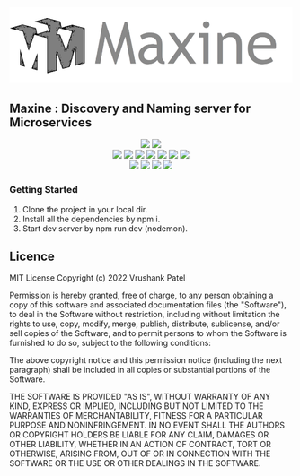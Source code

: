 <img src="logo/logo.png"/>


## Maxine : Discovery and Naming server for Microservices

<div align=center>
<a href="https://sonarcloud.io/summary/new_code?id=VrushankPatel_Gargantua-Maxine-Server"><img src="https://sonarcloud.io/images/project_badges/sonarcloud-black.svg"/></a>
<a href="https://sonarcloud.io/summary/new_code?id=VrushankPatel_Gargantua-Maxine-Server"><img src="https://sonarcloud.io/api/project_badges/quality_gate?project=VrushankPatel_Gargantua-Maxine-Server"/></a><br/>
<a href="https://sonarcloud.io/summary/new_code?id=VrushankPatel_Gargantua-Maxine-Server"><img src="https://sonarcloud.io/api/project_badges/measure?project=VrushankPatel_Gargantua-Maxine-Server&metric=bugs"/></a>
<a href="https://sonarcloud.io/summary/new_code?id=VrushankPatel_Gargantua-Maxine-Server"><img src="https://sonarcloud.io/api/project_badges/measure?project=VrushankPatel_Gargantua-Maxine-Server&metric=code_smells"/></a>
<a href="https://sonarcloud.io/summary/new_code?id=VrushankPatel_Gargantua-Maxine-Server"><img src="https://sonarcloud.io/api/project_badges/measure?project=VrushankPatel_Gargantua-Maxine-Server&metric=sqale_rating"/></a>
<a href="https://sonarcloud.io/summary/new_code?id=VrushankPatel_Gargantua-Maxine-Server"><img src="https://sonarcloud.io/api/project_badges/measure?project=VrushankPatel_Gargantua-Maxine-Server&metric=reliability_rating"/></a>
<a href="https://sonarcloud.io/summary/new_code?id=VrushankPatel_Gargantua-Maxine-Server"><img src="https://sonarcloud.io/api/project_badges/measure?project=VrushankPatel_Gargantua-Maxine-Server&metric=security_rating"/></a>
<a href="https://sonarcloud.io/summary/new_code?id=VrushankPatel_Gargantua-Maxine-Server"><img src="https://sonarcloud.io/api/project_badges/measure?project=VrushankPatel_Gargantua-Maxine-Server&metric=vulnerabilities"/></a>
<a href="https://github.com/VrushankPatel/Gargantua-Maxine-Server/actions/workflows/codeql.yml"><img src="https://github.com/VrushankPatel/Gargantua-Maxine-Server/actions/workflows/codeql.yml/badge.svg"/></a><br/>
<a href="https://opensource.org/licenses/MIT"><img src="https://img.shields.io/badge/License-MIT-teal.svg"/></a>
<a href="https://www.javascript.com"><img src="https://img.shields.io/badge/Made%20with-JavaScript-1f425f.svg"/></a>
<a><img src="https://img.shields.io/badge/maintainer-VrushankPatel-blue"/></a>
<a href="https://app.fossa.com/reports/a83419a2-657c-400c-b3b6-f04c8a032a56"><img src="https://img.shields.io/badge/Fossa-Report-blue"/></a>
</div>

### Getting Started

1. Clone the project in your local dir.
2. Install all the dependencies by npm i.
3. Start dev server by npm run dev (nodemon).

Licence
-------
MIT License Copyright (c) 2022 Vrushank Patel

Permission is hereby granted, free
of charge, to any person obtaining a copy of this software and associated
documentation files (the "Software"), to deal in the Software without
restriction, including without limitation the rights to use, copy, modify, merge,
publish, distribute, sublicense, and/or sell copies of the Software, and to
permit persons to whom the Software is furnished to do so, subject to the
following conditions:

The above copyright notice and this permission notice
(including the next paragraph) shall be included in all copies or substantial
portions of the Software.

THE SOFTWARE IS PROVIDED "AS IS", WITHOUT WARRANTY OF
ANY KIND, EXPRESS OR IMPLIED, INCLUDING BUT NOT LIMITED TO THE WARRANTIES OF
MERCHANTABILITY, FITNESS FOR A PARTICULAR PURPOSE AND NONINFRINGEMENT. IN NO
EVENT SHALL THE AUTHORS OR COPYRIGHT HOLDERS BE LIABLE FOR ANY CLAIM, DAMAGES OR
OTHER LIABILITY, WHETHER IN AN ACTION OF CONTRACT, TORT OR OTHERWISE, ARISING
FROM, OUT OF OR IN CONNECTION WITH THE SOFTWARE OR THE USE OR OTHER DEALINGS IN
THE SOFTWARE.
